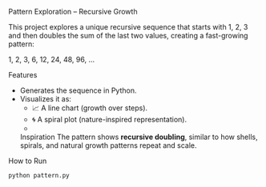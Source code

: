 Pattern Exploration – Recursive Growth

This project explores a unique recursive sequence that starts with 1, 2, 3 and then doubles the sum of the last two values, creating a fast-growing pattern:

1, 2, 3, 6, 12, 24, 48, 96, ...

 Features
- Generates the sequence in Python.  
- Visualizes it as:
  - 📈 A line chart (growth over steps).  
  - 🌀 A spiral plot (nature-inspired representation).
  -
  Inspiration
The pattern shows **recursive doubling**, similar to how shells, spirals, and natural growth patterns repeat and scale.

How to Run
```bash
python pattern.py



